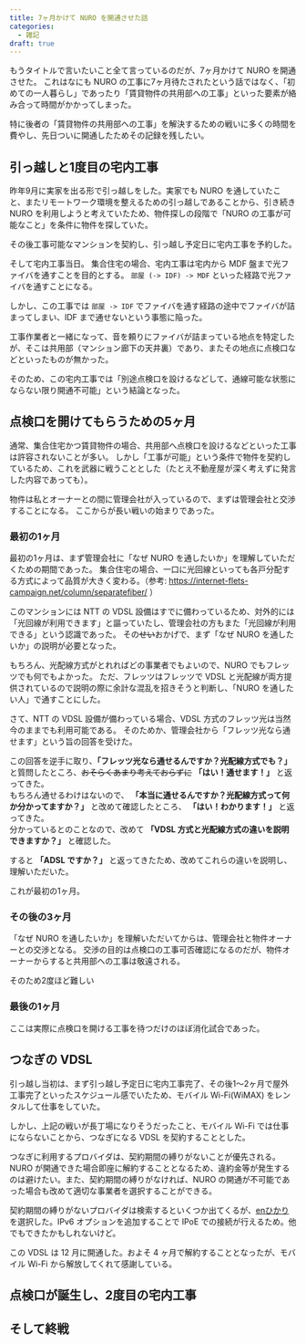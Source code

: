 ```yaml
---
title: 7ヶ月かけて NURO を開通させた話
categories:
  - 雑記
draft: true
---
```


もうタイトルで言いたいこと全て言っているのだが、7ヶ月かけて NURO を開通させた。
これはなにも NURO の工事に7ヶ月待たされたという話ではなく、「初めての一人暮らし」であったり「賃貸物件の共用部への工事」といった要素が絡み合って時間がかかってしまった。

特に後者の「賃貸物件の共用部への工事」を解決するための戦いに多くの時間を費やし、先日ついに開通したためその記録を残したい。

## 引っ越しと1度目の宅内工事

昨年9月に実家を出る形で引っ越しをした。実家でも NURO を通していたこと、またリモートワーク環境を整えるための引っ越しであることから、引き続き NURO を利用しようと考えていたため、物件探しの段階で「NURO の工事が可能なこと」を条件に物件を探していた。

その後工事可能なマンションを契約し、引っ越し予定日に宅内工事を予約した。

そして宅内工事当日。
集合住宅の場合、宅内工事は宅内から MDF 盤まで光ファイバを通すことを目的とする。
`部屋 (-> IDF) -> MDF` といった経路で光ファイバを通すことになる。

しかし、この工事では `部屋 -> IDF` でファイバを通す経路の途中でファイバが詰まってしまい、IDF まで通せないという事態に陥った。

工事作業者と一緒になって、音を頼りにファイバが詰まっている地点を特定したが、そこは共用部（マンション廊下の天井裏）であり、またその地点に点検口などといったものが無かった。

そのため、この宅内工事では「別途点検口を設けるなどして、通線可能な状態にならない限り開通不可能」という結論となった。

## 点検口を開けてもらうための5ヶ月

通常、集合住宅かつ賃貸物件の場合、共用部へ点検口を設けるなどといった工事は許容されないことが多い。
しかし「工事が可能」という条件で物件を契約しているため、これを武器に戦うこととした（たとえ不動産屋が深く考えずに発言した内容であっても）。

物件は私とオーナーとの間に管理会社が入っているので、まずは管理会社と交渉することになる。
ここからが長い戦いの始まりであった。

### 最初の1ヶ月

最初の1ヶ月は、まず管理会社に「なぜ NURO を通したいか」を理解していただくための期間であった。
集合住宅の場合、一口に光回線といっても各戸分配する方式によって品質が大きく変わる。（参考: https://internet-flets-campaign.net/column/separatefiber/ ）

このマンションには NTT の VDSL 設備はすでに備わっているため、対外的には「光回線が利用できます」と謳っていたし、管理会社の方もまた「光回線が利用できる」という認識であった。
その~~せい~~おかげで、まず「なぜ NURO を通したいか」の説明が必要となった。

もちろん、光配線方式がとれればどの事業者でもよいので、NURO でもフレッツでも何でもよかった。
ただ、フレッツはフレッツで VDSL と光配線が両方提供されているので説明の際に余計な混乱を招きそうと判断し、「NURO を通したい人」で通すことにした。

さて、NTT の VDSL 設備が備わっている場合、VDSL 方式のフレッツ光は当然今のままでも利用可能である。
そのためか、管理会社から「フレッツ光なら通せます」という旨の回答を受けた。

この回答を逆手に取り、**「フレッツ光なら通せるんですか？光配線方式でも？」** と質問したところ、~~おそらくあまり考えておらずに~~ **「はい！通せます！」** と返ってきた。  
もちろん通せるわけはないので、 **「本当に通せるんですか？光配線方式って何か分かってますか？」** と改めて確認したところ、 **「はい！わかります！」** と返ってきた。  
分かっているとのことなので、改めて **「VDSL 方式と光配線方式の違いを説明できますか？」** と確認した。

すると **「ADSL ですか？」** と返ってきたため、改めてこれらの違いを説明し、理解いただいた。

これが最初の1ヶ月。

### その後の3ヶ月

「なぜ NURO を通したいか」を理解いただいてからは、管理会社と物件オーナーとの交渉となる。
交渉の目的は点検口の工事可否確認になるのだが、物件オーナーからすると共用部への工事は敬遠される。

そのため2度ほど難しい

### 最後の1ヶ月

ここは実際に点検口を開ける工事を待つだけのほぼ消化試合であった。


## つなぎの VDSL

引っ越し当初は、まず引っ越し予定日に宅内工事完了、その後1〜2ヶ月で屋外工事完了といったスケジュール感でいたため、モバイル Wi-Fi(WiMAX) をレンタルして仕事をしていた。

しかし、上記の戦いが長丁場になりそうだったこと、モバイル Wi-Fi では仕事にならないことから、つなぎになる VDSL を契約することとした。

つなぎに利用するプロバイダは、契約期間の縛りがないことが優先される。
NURO が開通できた場合即座に解約することとなるため、違約金等が発生するのは避けたい。また、契約期間の縛りがなければ、NURO の開通が不可能であった場合も改めて適切な事業者を選択することができる。

契約期間の縛りがないプロバイダは検索するといくつか出てくるが、[enひかり](https://enhikari.jp/)を選択した。IPv6 オプションを追加することで IPoE での接続が行えるため。他でもできたかもしれないけど。

この VDSL は 12 月に開通した。およそ 4 ヶ月で解約することとなったが、モバイル Wi-Fi から解放してくれて感謝している。


## 点検口が誕生し、2度目の宅内工事

## そして終戦